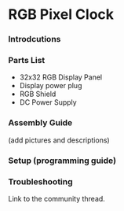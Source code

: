 # RGB Pixel Clock

### Introdcutions

### Parts List
 - 32x32 RGB Display Panel
 - Display power plug
 - RGB Shield
 - DC Power Supply

### Assembly Guide
(add pictures and descriptions)

### Setup (programming guide)

### Troubleshooting

Link to the community thread.
